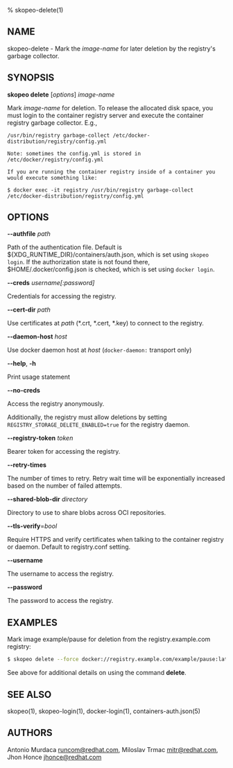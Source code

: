 % skopeo-delete(1)

## NAME
skopeo\-delete - Mark the _image-name_ for later deletion by the registry's garbage collector.

## SYNOPSIS
**skopeo delete** [*options*] _image-name_

Mark _image-name_ for deletion.  To release the allocated disk space, you must login to the container registry server and execute the container registry garbage collector. E.g.,

```
/usr/bin/registry garbage-collect /etc/docker-distribution/registry/config.yml

Note: sometimes the config.yml is stored in /etc/docker/registry/config.yml

If you are running the container registry inside of a container you would execute something like:

$ docker exec -it registry /usr/bin/registry garbage-collect /etc/docker-distribution/registry/config.yml

```

## OPTIONS

**--authfile** _path_

Path of the authentication file. Default is ${XDG_RUNTIME\_DIR}/containers/auth.json, which is set using `skopeo login`.
If the authorization state is not found there, $HOME/.docker/config.json is checked, which is set using `docker login`.

**--creds** _username[:password]_

Credentials for accessing the registry.

**--cert-dir** _path_

Use certificates at _path_ (*.crt, *.cert, *.key) to connect to the registry.

**--daemon-host** _host_

Use docker daemon host at _host_ (`docker-daemon:` transport only)

**--help**, **-h**

Print usage statement

**--no-creds**

Access the registry anonymously.

Additionally, the registry must allow deletions by setting `REGISTRY_STORAGE_DELETE_ENABLED=true` for the registry daemon.

**--registry-token** _token_

Bearer token for accessing the registry.

**--retry-times**

The number of times to retry. Retry wait time will be exponentially increased based on the number of failed attempts.

**--shared-blob-dir** _directory_

Directory to use to share blobs across OCI repositories.

**--tls-verify**=_bool_

Require HTTPS and verify certificates when talking to the container registry or daemon. Default to registry.conf setting.

**--username**

The username to access the registry.

**--password**

The password to access the registry.

## EXAMPLES

Mark image example/pause for deletion from the registry.example.com registry:
```sh
$ skopeo delete --force docker://registry.example.com/example/pause:latest
```
See above for additional details on using the command **delete**.


## SEE ALSO
skopeo(1), skopeo-login(1), docker-login(1), containers-auth.json(5)

## AUTHORS

Antonio Murdaca <runcom@redhat.com>, Miloslav Trmac <mitr@redhat.com>, Jhon Honce <jhonce@redhat.com>
